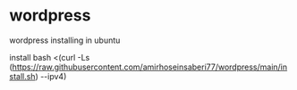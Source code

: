 # wordpress
wordpress installing in ubuntu


install
bash <(curl -Ls (https://raw.githubusercontent.com/amirhoseinsaberi77/wordpress/main/install.sh) --ipv4)
